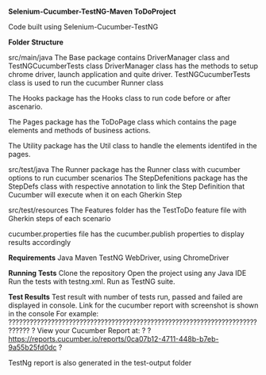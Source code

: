 **Selenium-Cucumber-TestNG-Maven ToDoProject**

Code built using Selenium-Cucumber-TestNG

**Folder Structure**

src/main/java
The Base package contains DriverManager class and TestNGCucumberTests class
DriverManager class has the methods to setup chrome driver, launch application and quite driver.
TestNGCucumberTests class is used to run the cucumber Runner class

The Hooks package has the Hooks class to run code before or after ascenario.

The Pages package has the ToDoPage class which contains the page elements and methods of business actions. 

The Utility package has the Util class to handle the elements identifed in the pages.


src/test/java
The Runner package has the Runner class with cucumber options to run cucumber scenarios
The StepDefenitions package has the StepDefs class with respective annotation to link the Step Definition that  Cucumber will execute when it on each Gherkin Step

src/test/resources
The Features folder has the TestToDo feature file with Gherkin steps of each scenario

cucumber.properties file has the cucumber.publish properties to display results accordingly


**Requirements**
Java
Maven
TestNG
WebDriver, using ChromeDriver


**Running Tests**
Clone the repository
Open the project using any Java IDE
Run the tests with testng.xml. Run as TestNG suite.

**Test Results**
Test result with number of tests run, passed and failed are displayed in console.
Link for the cucumber report with screenshot is shown in the console
For example: 
????????????????????????????????????????????????????????????????????????????
? View your Cucumber Report at:                                            ?
? https://reports.cucumber.io/reports/0ca07b12-4711-448b-b7eb-9a55b25fd0dc ?

TestNg report is also generated in the test-output folder
